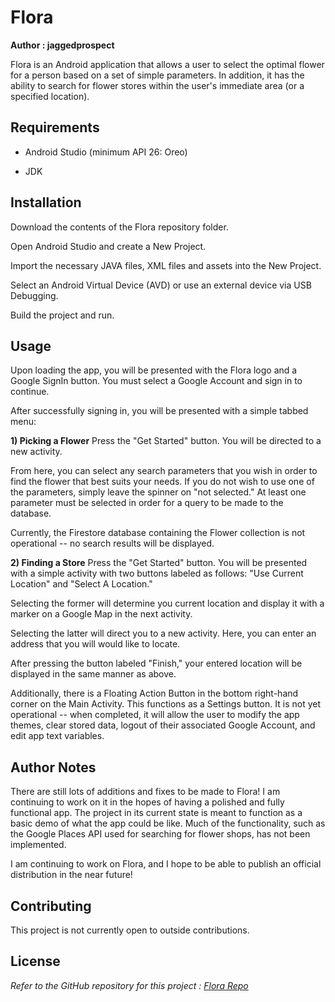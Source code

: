 # Flora

**Author : jaggedprospect**

Flora is an Android application that allows a user to select the optimal flower for a person based on a set of simple parameters. In addition, it has the ability to search for flower stores within the user's immediate area (or a specified location). 



## Requirements

- Android Studio (minimum API 26: Oreo)

- JDK 

  

## Installation

Download the contents of the Flora repository folder.

Open Android Studio and create a New Project.

Import the necessary JAVA files, XML files and assets into the New Project.

Select an Android Virtual Device (AVD) or use an external device via USB Debugging. 

Build the project and run.



## Usage

Upon loading the app, you will be presented with the Flora logo and a Google SignIn button. You must select a Google Account and sign in to continue.

After successfully signing in, you will be presented with a simple tabbed menu:

**1) Picking a Flower**
Press the "Get Started" button. You will be directed to a new activity.

From here, you can select any search parameters that you wish in order to find the flower that best suits your needs. If you do not wish to use one of the parameters, simply leave the spinner on "not selected." At least one parameter must be selected in order for a query to be made to the database. 

Currently, the Firestore database containing the Flower collection is not operational -- no search results will be displayed.

**2) Finding a Store**
Press the "Get Started" button. You will be presented with a simple activity with two buttons labeled as follows: "Use Current Location" and "Select A Location."

Selecting the former will determine you current location and display it with a marker on a Google Map in the next activity. 

Selecting the latter will direct you to a new activity. Here, you can enter an address that you will would like to locate. 

After pressing the button labeled "Finish," your entered location will be displayed in the same manner as above. 

Additionally, there is a Floating Action Button in the bottom right-hand corner on the Main Activity. This functions as a Settings button. It is not yet operational -- when completed, it will allow the user to modify the app themes, clear stored data, logout of their associated Google Account, and edit app text variables.



## Author Notes

There are still lots of additions and fixes to be made to Flora! I am continuing to work on it in the hopes of having a polished and fully functional app. The project in its current state is meant to function as a basic demo of what the app could be like. Much of the functionality, such as the Google Places API used for searching for flower shops, has not been implemented. 

I am continuing to work on Flora, and I hope to be able to publish an official distribution in the near future!



## Contributing

This project is not currently open to outside contributions.



## License

*Refer to the GitHub repository for this project : [Flora Repo](https://github.com/jaggedprospect/Flora)*
